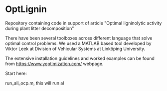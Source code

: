 # OptLignin
Repository containing code in support of article "Optimal ligninolytic activity during plant litter decomposition"

There have been several toolboxes across different language that solve optimal control problems. We used a MATLAB based tool developed by Viktor Leek at  Division of Vehicular Systems at Linköping University. 

The extensive installation guidelines and worked examples can be found from https://www.yoptimization.com/ webpage. 


Start here: 

run_all_ocp.m, this will run al


